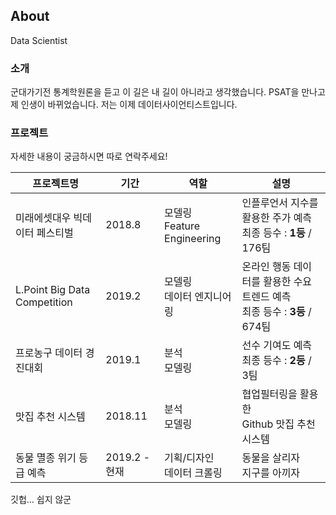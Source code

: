 ## About

Data Scientist

### 소개

군대가기전 통계학원론을 듣고 이 길은 내 길이 아니라고 생각했습니다. PSAT을 만나고 제 인생이 바뀌었습니다.
저는 이제 데이터사이언티스트입니다.

### 프로젝트

자세한 내용이 궁금하시면 따로 연락주세요!

| 프로젝트명 	| 기간 	|  역할 	| 설명 	|
|-----------------------------------------|-------------|----------------------------|---------------------------------------------------	|
| 미래에셋대우 빅데이터 페스티벌 | 2018.8 | 모델링<br>Feature Engineering | 인플루언서 지수를 활용한 주가 예측 <br>최종 등수 : **1등** / 176팀
| L.Point Big Data Competition | 2019.2 |  모델링<br>데이터 엔지니어링 	| 온라인 행동 데이터를 활용한 수요 트렌드 예측 <br>  최종 등수 : **3등** / 674팀 	|
| 프로농구 데이터 경진대회 | 2019.1 	| 분석<br>모델링 	| 선수 기여도 예측 <br> 최종 등수 : **2등** / 3팀 	|
| 맛집 추천 시스템 	| 2018.11 	| 분석<br>모델링 	| 협업필터링을 활용한 <br>Github 맛집 추천 시스템 	|
| 동물 멸종 위기 등급 예측 	| 2019.2 - 현재 	| 기획/디자인<br>데이터 크롤링 	| 동물을 살리자 <br>지구를 아끼자 	|

깃헙... 쉽지 않군
